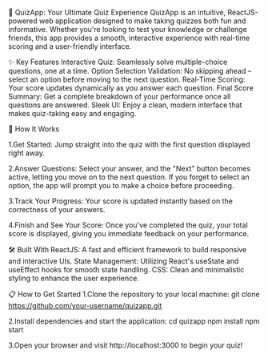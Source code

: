 🎯 QuizApp: Your Ultimate Quiz Experience
QuizApp is an intuitive, ReactJS-powered web application designed to make taking quizzes both fun and informative. Whether you're looking to test your knowledge or challenge friends, this app provides a smooth, interactive experience with real-time scoring and a user-friendly interface.

✨ Key Features
Interactive Quiz: Seamlessly solve multiple-choice questions, one at a time.
Option Selection Validation: No skipping ahead – select an option before moving to the next question.
Real-Time Scoring: Your score updates dynamically as you answer each question.
Final Score Summary: Get a complete breakdown of your performance once all questions are answered.
Sleek UI: Enjoy a clean, modern interface that makes quiz-taking easy and engaging.

🚀 How It Works

1.Get Started:
Jump straight into the quiz with the first question displayed right away.

2.Answer Questions:
Select your answer, and the "Next" button becomes active, letting you move on to the next question.
If you forget to select an option, the app will prompt you to make a choice before proceeding.

3.Track Your Progress:
Your score is updated instantly based on the correctness of your answers.

4.Finish and See Your Score:
Once you've completed the quiz, your total score is displayed, giving you immediate feedback on your performance.

🛠️ Built With
  ReactJS: A fast and efficient framework to build responsive and interactive UIs.
  State Management: Utilizing React's useState and useEffect hooks for smooth state handling.
  CSS: Clean and minimalistic styling to enhance the user experience.

📋 How to Get Started
1.Clone the repository to your local machine:
    git clone https://github.com/your-username/quizapp.git

2.Install dependencies and start the application:
  cd quizapp
  npm install
  npm start

3.Open your browser and visit http://localhost:3000 to begin your quiz!
